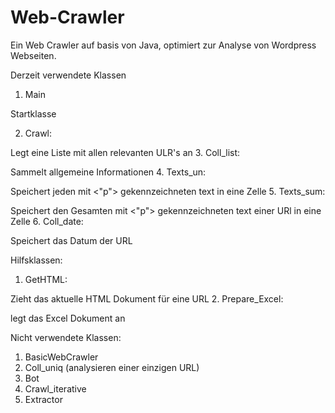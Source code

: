 # Web-Crawler
Ein Web Crawler auf basis von Java, optimiert zur Analyse von Wordpress Webseiten.

Derzeit verwendete Klassen
1. Main

Startklasse

2. Crawl:

Legt eine Liste mit allen relevanten ULR's an
3. Coll_list:

Sammelt allgemeine Informationen
4. Texts_un:

Speichert jeden mit <"p"> gekennzeichneten text in eine Zelle
5. Texts_sum:

Speichert den Gesamten mit <"p"> gekennzeichneten text einer URl in eine Zelle
6. Coll_date:

Speichert das Datum der URL

<p>

Hilfsklassen:
1. GetHTML:

Zieht das aktuelle HTML Dokument für eine URL
2. Prepare_Excel:

legt das Excel Dokument an
<p>


Nicht verwendete Klassen:
1. BasicWebCrawler
2. Coll_uniq (analysieren einer einzigen URL)
3. Bot
4. Crawl_iterative
5. Extractor
